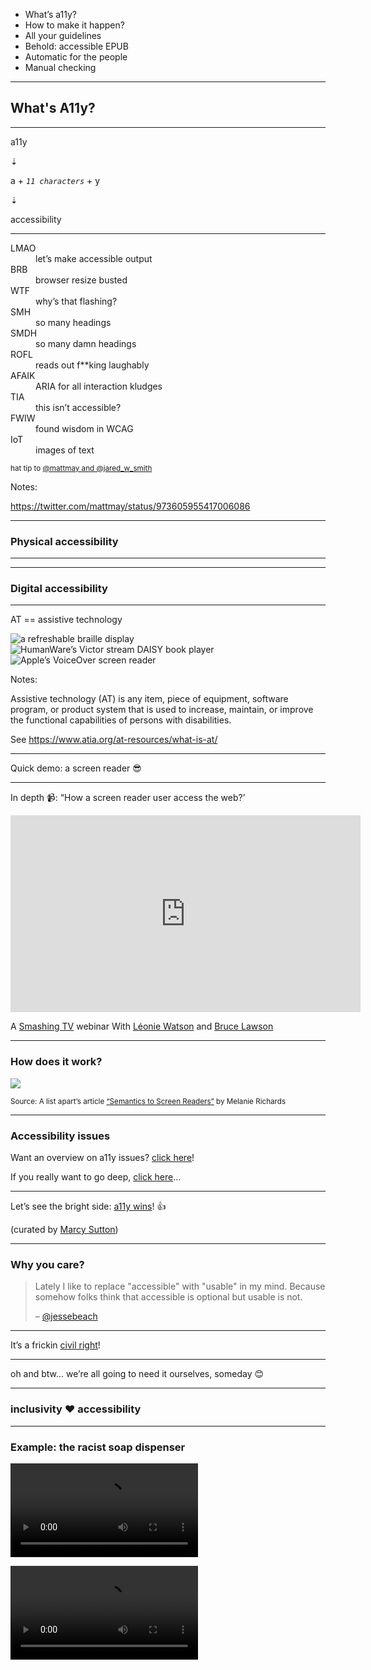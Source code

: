 - What’s a11y? <!-- .element: class="selected" -->
- How to make it happen?
- All your guidelines
- Behold: accessible EPUB
- Automatic for the people
- Manual checking

<!-- .element: class="toc no-bullets" -->

---

## What's A11y?

---

a11y

⇣

a + _`11 characters`_ + y

⇣

accessibility

---

<dl class="flat-dl">
<dt>LMAO</dt> <dd>let’s make accessible output</dd>
<dt>BRB</dt> <dd>browser resize busted</dd>
<dt>WTF</dt> <dd>why’s that flashing?</dd>
<dt>SMH</dt> <dd>so many headings</dd>
<dt>SMDH</dt> <dd>so many damn headings</dd>
<dt>ROFL</dt> <dd>reads out f**king laughably</dd>
<dt>AFAIK</dt> <dd>ARIA for all interaction kludges</dd>
<dt>TIA</dt> <dd>this isn’t accessible?</dd>
<dt>FWIW</dt> <dd>found wisdom in WCAG</dd>
<dt>IoT</dt> <dd>images of text</dd>
</dl>

<small>hat tip to [@mattmay and @jared_w_smith](https://twitter.com/mattmay/status/973605955417006086)</small>

Notes:

https://twitter.com/mattmay/status/973605955417006086

---

### Physical accessibility

---

<!-- .slide: data-background-image="assets/inaccessible-ramp.jpg" data-background-size="contain" -->

---

### Digital accessibility

---

<!-- .slide: class="image-cascade" -->

AT == assistive technology

<!-- <div class="image-cascade"> -->
<img src="assets/refreshable-braille-display.jpg" alt="a refreshable braille display" class="landscape fragment">
<img src="assets/victor-stream.jpg" alt="HumanWare’s Victor stream DAISY book player" class="portrait fragment">
<img src="assets/voice-over.png" alt="Apple’s VoiceOver screen reader" class="landscape fragment">
<!-- <div> -->

Notes:

Assistive technology (AT) is any item, piece of equipment, software program, or product system that is used to increase, maintain, or improve the functional capabilities of persons with disabilities.

See https://www.atia.org/at-resources/what-is-at/

---

Quick demo: a screen reader 😎

---

In depth 📹: “How a screen reader user access the web?’


<iframe width="560" height="315" src="https://www.youtube.com/embed/OUDV1gqs9GA" frameborder="0" allow="accelerometer; autoplay; encrypted-media; gyroscope; picture-in-picture" allowfullscreen></iframe>

A [Smashing TV](https://www.smashingmagazine.com/smashing-tv/) webinar With [Léonie Watson](https://tink.uk) and [Bruce Lawson](https://www.brucelawson.co.uk)



---

### How does it work?

<img src="assets/at-api-browser.png" src="Diagram illustrating the steps involved in presenting the next object in a document, from Web browser to AT" style="max-height: 30%">

<small>Source: A list apart’s article [“Semantics to Screen Readers”](https://alistapart.com/article/semantics-to-screen-readers) by Melanie Richards</small>

---

### Accessibility issues

Want an overview on a11y issues? <a href="#">click here</a>!

If you really want to go deep, <a href="#">click here</a>…

---

Let’s see the bright side: [a11y wins](https://a11ywins.tumblr.com)! 👍

(curated by <a href="https://twitter.com/marcysutton">Marcy Sutton</a>)

---

### Why you care?

> Lately I like to replace "accessible" with "usable" in my mind. Because somehow folks think that accessible is optional but usable is not.
>
> – [@jessebeach](https://twitter.com/jessebeach/status/1050031919713243137)

---

It’s a frickin [civil right](https://marcysutton.com/accessibility-is-a-civil-right)!

---

oh and btw… we’re all going to need it ourselves, someday 😊

---

### inclusivity ❤️ accessibility

---

### Example: the racist soap dispenser

<video class="fragment" data-autoplay src="assets/faucet-white-hand.mp4"></video>

<video class="fragment" data-autoplay src="assets/faucet-black-hand.mp4"></video>
